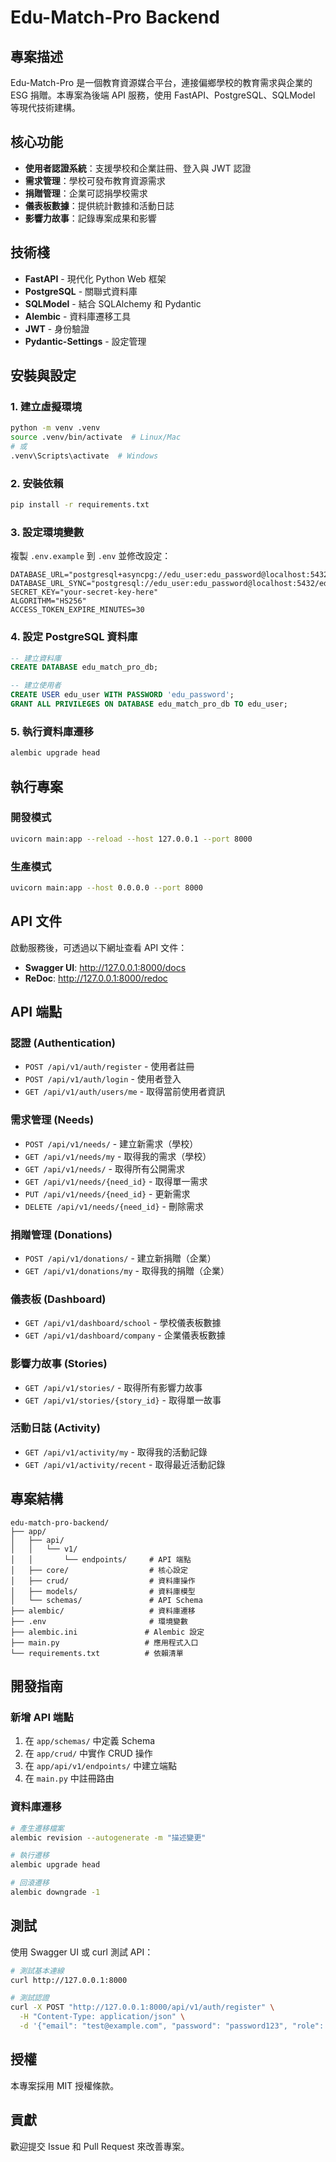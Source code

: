 # Edu-Match-Pro Backend

## 專案描述

Edu-Match-Pro 是一個教育資源媒合平台，連接偏鄉學校的教育需求與企業的 ESG 捐贈。本專案為後端 API 服務，使用 FastAPI、PostgreSQL、SQLModel 等現代技術建構。

## 核心功能

- **使用者認證系統**：支援學校和企業註冊、登入與 JWT 認證
- **需求管理**：學校可發布教育資源需求
- **捐贈管理**：企業可認捐學校需求
- **儀表板數據**：提供統計數據和活動日誌
- **影響力故事**：記錄專案成果和影響

## 技術棧

- **FastAPI** - 現代化 Python Web 框架
- **PostgreSQL** - 關聯式資料庫
- **SQLModel** - 結合 SQLAlchemy 和 Pydantic
- **Alembic** - 資料庫遷移工具
- **JWT** - 身份驗證
- **Pydantic-Settings** - 設定管理

## 安裝與設定

### 1. 建立虛擬環境

```bash
python -m venv .venv
source .venv/bin/activate  # Linux/Mac
# 或
.venv\Scripts\activate  # Windows
```

### 2. 安裝依賴

```bash
pip install -r requirements.txt
```

### 3. 設定環境變數

複製 `.env.example` 到 `.env` 並修改設定：

```env
DATABASE_URL="postgresql+asyncpg://edu_user:edu_password@localhost:5432/edu_match_pro_db"
DATABASE_URL_SYNC="postgresql://edu_user:edu_password@localhost:5432/edu_match_pro_db"
SECRET_KEY="your-secret-key-here"
ALGORITHM="HS256"
ACCESS_TOKEN_EXPIRE_MINUTES=30
```

### 4. 設定 PostgreSQL 資料庫

```sql
-- 建立資料庫
CREATE DATABASE edu_match_pro_db;

-- 建立使用者
CREATE USER edu_user WITH PASSWORD 'edu_password';
GRANT ALL PRIVILEGES ON DATABASE edu_match_pro_db TO edu_user;
```

### 5. 執行資料庫遷移

```bash
alembic upgrade head
```

## 執行專案

### 開發模式

```bash
uvicorn main:app --reload --host 127.0.0.1 --port 8000
```

### 生產模式

```bash
uvicorn main:app --host 0.0.0.0 --port 8000
```

## API 文件

啟動服務後，可透過以下網址查看 API 文件：

- **Swagger UI**: http://127.0.0.1:8000/docs
- **ReDoc**: http://127.0.0.1:8000/redoc

## API 端點

### 認證 (Authentication)
- `POST /api/v1/auth/register` - 使用者註冊
- `POST /api/v1/auth/login` - 使用者登入
- `GET /api/v1/auth/users/me` - 取得當前使用者資訊

### 需求管理 (Needs)
- `POST /api/v1/needs/` - 建立新需求（學校）
- `GET /api/v1/needs/my` - 取得我的需求（學校）
- `GET /api/v1/needs/` - 取得所有公開需求
- `GET /api/v1/needs/{need_id}` - 取得單一需求
- `PUT /api/v1/needs/{need_id}` - 更新需求
- `DELETE /api/v1/needs/{need_id}` - 刪除需求

### 捐贈管理 (Donations)
- `POST /api/v1/donations/` - 建立新捐贈（企業）
- `GET /api/v1/donations/my` - 取得我的捐贈（企業）

### 儀表板 (Dashboard)
- `GET /api/v1/dashboard/school` - 學校儀表板數據
- `GET /api/v1/dashboard/company` - 企業儀表板數據

### 影響力故事 (Stories)
- `GET /api/v1/stories/` - 取得所有影響力故事
- `GET /api/v1/stories/{story_id}` - 取得單一故事

### 活動日誌 (Activity)
- `GET /api/v1/activity/my` - 取得我的活動記錄
- `GET /api/v1/activity/recent` - 取得最近活動記錄

## 專案結構

```
edu-match-pro-backend/
├── app/
│   ├── api/
│   │   └── v1/
│   │       └── endpoints/     # API 端點
│   ├── core/                  # 核心設定
│   ├── crud/                  # 資料庫操作
│   ├── models/                # 資料庫模型
│   └── schemas/               # API Schema
├── alembic/                   # 資料庫遷移
├── .env                       # 環境變數
├── alembic.ini               # Alembic 設定
├── main.py                   # 應用程式入口
└── requirements.txt          # 依賴清單
```

## 開發指南

### 新增 API 端點

1. 在 `app/schemas/` 中定義 Schema
2. 在 `app/crud/` 中實作 CRUD 操作
3. 在 `app/api/v1/endpoints/` 中建立端點
4. 在 `main.py` 中註冊路由

### 資料庫遷移

```bash
# 產生遷移檔案
alembic revision --autogenerate -m "描述變更"

# 執行遷移
alembic upgrade head

# 回滾遷移
alembic downgrade -1
```

## 測試

使用 Swagger UI 或 curl 測試 API：

```bash
# 測試基本連線
curl http://127.0.0.1:8000

# 測試認證
curl -X POST "http://127.0.0.1:8000/api/v1/auth/register" \
  -H "Content-Type: application/json" \
  -d '{"email": "test@example.com", "password": "password123", "role": "school"}'
```

## 授權

本專案採用 MIT 授權條款。

## 貢獻

歡迎提交 Issue 和 Pull Request 來改善專案。
